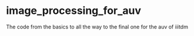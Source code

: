 # image_processing_for_auv
The code from the basics to all the way to the final one for the auv of iiitdm 
